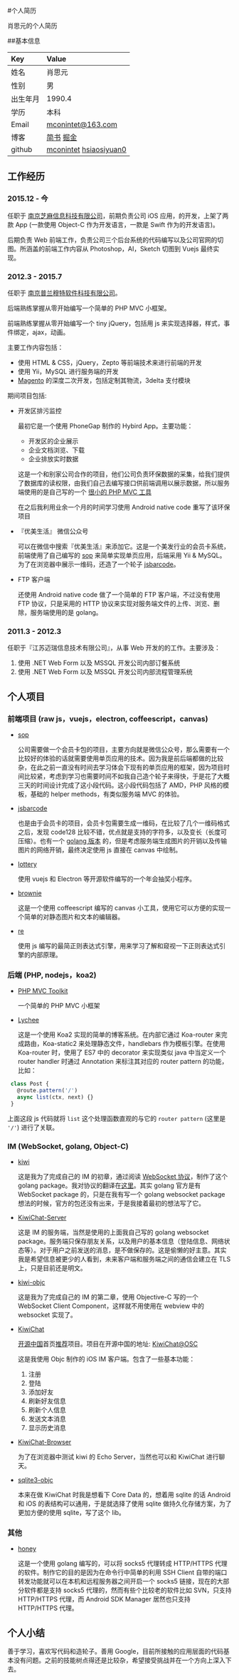 #个人简历

肖思元的个人简历

##基本信息

| Key  | Value |
| :------------- | :------------- |
| 姓名  | 肖思元  |
| 性别  | 男  |
| 出生年月  | 1990.4  |
| 学历  | 本科  |
| Email  | mconintet@163.com  |
| 博客  | [简书](http://www.jianshu.com/u/342aaba5c859) [掘金](https://gold.xitu.io/user/565a3eaf60b2597424ede840)  |
| github  | [mconintet](https://github.com/mconintet) [hsiaosiyuan0](https://github.com/hsiaosiyuan0) |

## 工作经历

### 2015.12 - 今

  任职于 [南京芝麻信息科技有限公司](http://www.zhimatech.com/)，前期负责公司 iOS 应用，的开发，上架了两款 App (一款使用 Object-C 作为开发语言，一款是 Swift 作为的开发语言)。
  
  后期负责 Web 前端工作，负责公司三个后台系统的代码编写以及公司官网的切图。所涵盖的前端工作内容从 Photoshop，AI，Sketch 切图到 Vuejs 最终实现。
  
### 2012.3 - 2015.7

任职于 [南京普兰穆特软件科技有限公司](http://www.plmt-soft.com/)。

后端熟练掌握从零开始编写一个简单的 PHP MVC 小框架。
  
前端熟练掌握从零开始编写一个 tiny jQuery，包括用 js 来实现选择器，样式，事件绑定，ajax，动画。

主要工作内容包括：
  
  * 使用 HTML & CSS，jQuery，Zepto 等前端技术来进行前端的开发
  * 使用 Yii，MySQL 进行服务端的开发
  * [Magento](http://magento.com/) 的深度二次开发，包括定制其物流，3delta 支付模块

期间项目包括:

* 开发区排污监控

  最初它是一个使用 PhoneGap 制作的 Hybird App。主要功能：

  * 开发区的企业展示
  * 企业文档浏览、下载
  * 企业排放实时数据

  这是一个和别家公司合作的项目，他们公司负责环保数据的采集，给我们提供了数据库的读权限，由我们自己去编写接口供前端调用以展示数据，所以服务端使用的是自己写的一个 [很小的 PHP MVC 工具](https://github.com/mconintet/lce)

  在之后我利用业余一个月的时间学习使用 Android native code 重写了该环保项目
  
* 『优美生活』 微信公众号

  可以在微信中搜索『优美生活』来添加它。这是一个美发行业的会员卡系统，前端使用了自己编写的 [sop](https://github.com/mconintet/sop) 来简单实现单页应用，后端采用 Yii & MySQL。为了在浏览器中展示一维码，还造了一个轮子 [jsbarcode](https://github.com/mconintet/jsbarcode)。
  
* FTP 客户端
  
  还使用 Android native code 做了一个简单的 FTP 客户端，不过没有使用 FTP 协议，只是采用的 HTTP 协议来实现对服务端文件的上传、浏览、删除，服务端使用的是 golang。

### 2011.3 - 2012.3

  任职于『江苏迈瑞信息技术有限公司』，从事 Web 开发的的工作。主要涉及：

  1. 使用 .NET Web Form 以及 MSSQL 开发公司内部订餐系统
  2. 使用 .NET Web Form 以及 MSSQL 开发公司内部流程管理系统

## 个人项目

### 前端项目 (raw js，vuejs，electron, coffeescript，canvas)

* [sop](https://github.com/mconintet/sop)

  公司需要做一个会员卡包的项目，主要方向就是微信公众号，那么需要有一个比较好的体验的话就需要使用单页应用的技术。因为我是前后端都做的比较杂，在此之前一直没有时间去学习体会下现有的单页应用的框架，因为项目时间比较紧，考虑到学习也需要时间不如我自己造个轮子来得快，于是花了大概三天的时间设计完成了这小段代码。这小段代码包括了 AMD，PHP 风格的模板，基础的 helper methods，有类似服务端 MVC 的体验。

* [jsbarcode](https://github.com/mconintet/jsbarcode)

  也是由于会员卡的项目，会员卡包需要生成一维码，在比较了几个一维码格式之后，发现 code128 比较不错，优点就是支持的字符多，以及变长（长度可压缩）。也有一个 [golang 版本](https://github.com/mconintet/barcode) 的，但是考虑服务端生成图片的开销以及传输图片的网络开销，最终决定使用 js 直接在 canvas 中绘制。
  
* [lottery](https://github.com/hsiaosiyuan0/lottery)

  使用 vuejs 和 Electron 等开源软件编写的一个年会抽奖小程序。
  
* [brownie](https://github.com/mconintet/brownie)

  这是一个使用 coffeescript 编写的 canvas 小工具，使用它可以方便的实现一个简单的对静态图片和文本的编辑器。

* [re](https://github.com/hsiaosiyuan0/re)

  使用 js 编写的最简正则表达式引擎，用来学习了解和窥视一下正则表达式引擎的内部原理。
  
### 后端 (PHP, nodejs，koa2)

* [PHP MVC Toolkit](https://github.com/mconintet/lce)

	一个简单的 PHP MVC 小框架

* [Lychee](https://github.com/hsiaosiyuan0/lychee)

  这是一个使用 Koa2 实现的简单的博客系统。在内部它通过 Koa-router 来完成路由，Koa-static2 来处理静态文件，handlebars 作为模板引擎。在使用 Koa-router 时，使用了 ES7 中的 decorator 来实现类似 java 中当定义一个 router handler 时通过 Annotation 来标注其对应的 router pattern 的功能，比如：
  
 ```js
  class Post {
    @route.pattern('/')
    async list(ctx, next) {}
  }
 ```

 上面这段 js 代码就将 `list` 这个处理函数直观的与它的 `router pattern` (这里是 `'/'`) 进行了关联。

### IM (WebSocket, golang, Object-C)

* [kiwi](https://github.com/mconintet/kiwi)

  这是我为了完成自己的 IM 的初章，通过阅读 [WebSocket 协议](https://tools.ietf.org/html/rfc6455)，制作了这个 golang package。我对协议的翻译在[这里](http://www.jianshu.com/p/867274a5e054)。其实 golang 官方是有 WebSocket package 的，只是在我有写一个 golang websocket package 想法的时候，官方的包还没有出来，于是我接着最初的想法写了它。
  
* [KiwiChat-Server](https://github.com/mconintet/KiwiChat-Server)

  这是 IM 的服务端，当然是使用的上面我自己写的 golang websocket package。服务端只保存朋友关系，以及用户的基本信息（登陆信息、网络状态等）。对于用户之前发送的消息，是不做保存的。这是偷懒的好主意。其实我是希望信息被更少的人看到，未来客户端和服务端之间的通信会建立在 TLS 上，只是目前还是明文。
  
* [kiwi-objc](https://github.com/mconintet/kiwi-objc)

  这是我为了完成自己的 IM 的第二章，使用 Objective-C 写的一个 WebSocket Client Component，这样就不用使用在 webview 中的 websocket 实现了。
  
* [KiwiChat](https://github.com/mconintet/KiwiChat)

  [开源中国](http://www.oschina.net/)首页[推荐](http://og9g58alt.bkt.clouddn.com/Snip20151108_1.png)项目。项目在开源中国的地址: [KiwiChat@OSC](http://git.oschina.net/mconintet/KiwiChat)
  
  这是我使用 Objc 制作的 iOS IM 客户端。包含了一些基本功能：

	1. 注册
	2. 登陆
	3. 添加好友
	4. 刷新好友信息
	5. 刷新个人信息
	6. 发送文本消息
	7. 显示历史消息

* [KiwiChat-Browser](https://github.com/mconintet/KiwiChat-Browser)

  为了在浏览器中测试 kiwi 的 Echo Server，当然也可以和 KiwiChat 进行聊天。
  
* [sqlite3-objc](https://github.com/mconintet/sqlite3-objc)

  本来在做 KiwiChat 时我是想看下 Core Data 的，想着用 sqlite 的话 Android 和 iOS 的表结构可以通用，于是就选择了使用 sqlite 做持久化存储方案，为了更加方便的使用 sqlite，写了这个 lib。


### 其他

* [honey](https://github.com/mconintet/honey)

  这是一个使用 golang 编写的，可以将 socks5 代理转成 HTTP/HTTPS 代理的软件。制作它的目的是因为在命令行中简单的利用 SSH Client 自带的端口转发功能就可以在本机和远程服务器之间开启一个 socks5 链接，现在的大部分软件都是支持 socks5 代理的，然而有些个比较老的软件比如 SVN，只支持 HTTP/HTTPS 代理，而 Android SDK Manager 居然也只支持 HTTP/HTTPS 代理。

## 个人小结
善于学习，喜欢写代码和造轮子。善用 Google，目前所接触的应用层面的代码基本没有问题。之前的技能树点得还是比较杂，希望接受挑战并在一个方向上深入下去。
